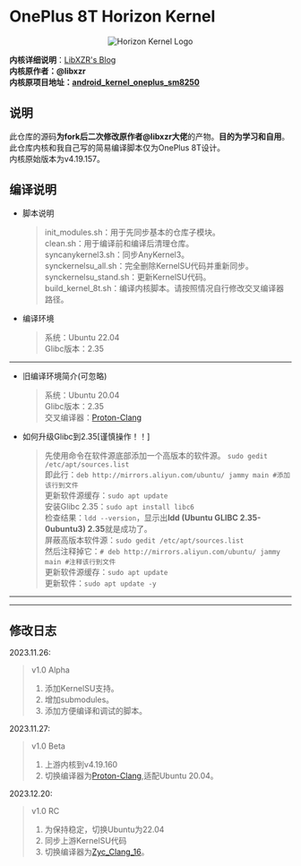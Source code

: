 # OnePlus 8T Horizon Kernel  

<div align="center">
<img src="https://blog.xzr.moe/usr/uploads/2023/06/239314569.png" alt="Horizon Kernel Logo"> 
</div>

**内核详细说明**：[LibXZR's Blog](https://blog.xzr.moe/archives/313/)  
**内核原作者：@libxzr**   
**内核原项目地址：[android_kernel_oneplus_sm8250](https://github.com/libxzr/android_kernel_oneplus_sm8250)**   

## 说明  
此仓库的源码**为fork后二次修改原作者@libxzr大佬**的产物。**目的为学习和自用**。  
此仓库内核和我自己写的简易编译脚本仅为OnePlus 8T设计。  
内核原始版本为v4.19.157。  

## 编译说明
+ 脚本说明
  > init_modules.sh：用于先同步基本的仓库子模块。  
  > clean.sh：用于编译前和编译后清理仓库。  
  > syncanykernel3.sh：同步AnyKernel3。  
  > synckernelsu_all.sh：完全删除KernelSU代码并重新同步。  
  > synckernelsu_stand.sh：更新KernelSU代码。  
  > build_kernel_8t.sh：编译内核脚本。请按照情况自行修改交叉编译器路径。  
+ 编译环境  
  > 系统：Ubuntu 22.04  
  > Glibc版本：2.35  

***
+ 旧编译环境简介(可忽略) 
  > 系统：Ubuntu 20.04  
  > Glibc版本：2.35  
  > 交叉编译器：[Proton-Clang](https://github.com/kdrag0n/proton-clang)  
+ 如何升级Glibc到2.35[谨慎操作！！]    
  > 先使用命令在软件源底部添加一个高版本的软件源。 ```sudo gedit /etc/apt/sources.list```    
  > 即此行：```deb http://mirrors.aliyun.com/ubuntu/ jammy main #添加该行到文件```  
  > 更新软件源缓存：```sudo apt update```  
  > 安装Glibc 2.35：```sudo apt install libc6```  
  > 检查结果：```ldd --version```，显示出**ldd (Ubuntu GLIBC 2.35-0ubuntu3) 2.35**就是成功了。  
  > 屏蔽高版本软件源：```sudo gedit /etc/apt/sources.list```  
  > 然后注释掉它：```# deb http://mirrors.aliyun.com/ubuntu/ jammy main #注释该行到文件```  
  > 更新软件源缓存：```sudo apt update```  
  > 更新软件：```sudo apt update -y```  

***
  
***
    
## 修改日志

2023.11.26:  
 > v1.0 Alpha
 > 1. 添加KernelSU支持。
 > 2. 增加submodules。
 > 3. 添加方便编译和调试的脚本。
  
2023.11.27:  
> v1.0 Beta
> 1. 上游内核到v4.19.160  
> 2. 切换编译器为[Proton-Clang](https://github.com/kdrag0n/proton-clang),适配Ubuntu 20.04。  

2023.12.20:
 > v1.0 RC
 > 1. 为保持稳定，切换Ubuntu为22.04
 > 2. 同步上游KernelSU代码
 > 3. 切换编译器为[Zyc_Clang_16](https://github.com/ZyCromerZ/Clang/releases/tag/16.0.6-20231003-release)。